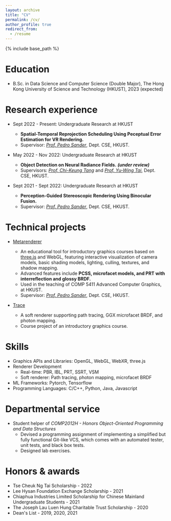 ```yaml
---
layout: archive
title: "CV"
permalink: /cv/
author_profile: true
redirect_from:
  - /resume
---
```


{% include base_path %}

Education
======
* B.Sc. in Data Science and Computer Science (Double Major), The Hong Kong University of Science and Technology (HKUST), 2023 (expected)

Research experience
======
* Sept 2022 - Present: Undergraduate Research at HKUST
  * **Spatial-Temporal Reprojection Scheduling Using Peceptual Error Estimation for VR Rendering.**
  * Supervisor: *[Prof. Pedro Sander](https://cse.hkust.edu.hk/~psander/)*, Dept. CSE, HKUST.

* May 2022 - Nov 2022: Undergraduate Research at HKUST
  * **Object Detection on Neural Radiance Fields.** ***(under review)***
  * Supervisors: *[Prof. Chi-Keung Tang](https://facultyprofiles.hkust.edu.hk/profiles.php?profile=chi-keung-tang-cktang)* and *[Prof. Yu-Wing Tai](https://scholar.google.com/citations?user=nFhLmFkAAAAJ)*, Dept. CSE, HKUST.

* Sept 2021 - Sept 2022: Undergraduate Research at HKUST
  * **Perception-Guided Stereoscopic Rendering Using Binocular Fusion.**
  * Supervisor: *[Prof. Pedro Sander](https://cse.hkust.edu.hk/~psander/)*, Dept. CSE, HKUST.


Technical projects
======
* [Metarenderer](https://zymk9.github.io/Metarenderer/)
  * An educational tool for introductory graphics courses based on [three.js](https://threejs.org/) and WebGL, featuring interactive visualization of camera models, basic shading models, lighting, culling, textures, and shadow mapping.
  * Advanced features include **PCSS, microfacet models, and PRT with interreflection and glossy BRDF.**
  * Used in the teaching of COMP 5411 Advanced Computer Graphics, at HKUST.
  * Supervisor: *[Prof. Pedro Sander](https://cse.hkust.edu.hk/~psander/)*, Dept. CSE, HKUST.

* [Trace](https://github.com/COMP4411-Team/Trace)
  * A soft renderer supporting path tracing, GGX microfacet BRDF, and photon mapping.
  * Course project of an introductory graphics course.

Skills
======
* Graphics APIs and Libraries: OpenGL, WebGL, WebXR, three.js
* Renderer Development
  * Real-time: PBR, IBL, PRT, SSRT, VSM
  * Soft renderer: Path tracing, photon mapping, microfacet BRDF
* ML Frameworks: Pytorch, Tensorflow
* Programming Languages: C/C++, Python, Java, Javascript

  
Departmental service
======
* Student helper of *COMP2012H - Honors Object-Oriented Programming and Data Structures*
  * Devised a programming assignment of implementing a simplified but fully functional Git-like VCS, which comes with an automated tester, unit tests, and black box tests.
  * Designed lab exercises.
  
Honors & awards
======
* Tse Cheuk Ng Tai Scholarship - 2022
* Lee Hysan Foundation Exchange Scholarship - 2021
* Chiaphua Industries Limited Scholarship for Chinese Mainland Undergraduate Students - 2021
* The Joseph Lau Luen Hung Charitable Trust Scholarship - 2020
* Dean's List - 2019, 2020, 2021
